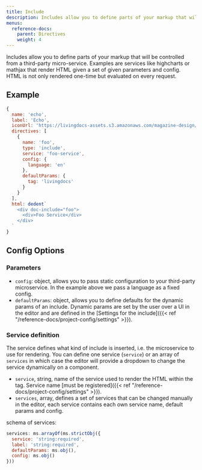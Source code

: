 ```yaml
---
title: Include
description: Includes allow you to define parts of your markup that will be controlled from a third-party micro-service.
menus:
  reference-docs:
    parent: Directives
    weight: 4
---
```


Includes allow you to define parts of your markup that will be controlled from a third-party micro-service. Examples are services like highcharts or mathjax that render HTML given a set of given parameters and config. HTML is not only rendered one-time but evaluated on every request.

## Example

```js
{
  name: 'echo',
  label: 'Echo',
  iconUrl: 'https://livingdocs-assets.s3.amazonaws.com/magazine-design/assets/images/icons-components/icon_image.svg',
  directives: [
    {
      name: 'foo',
      type: 'include',
      service: 'foo-service',
      config: {
        language: 'en'
      },
      defaultParams: {
        tag: 'livingdocs'
      }
    }
  ],
  html: dedent`
    <div doc-include="foo">
      <div>Foo Service</div>
    </div>
  `
}
```

## Config Options
### Parameters

- `config`: object, allows you to pass static configuration to your third-party microservice. In the example above we pass a language as a fixed config.
- `defaultParams`: object, allows you to define defaults for the dynamic params of an include. Dynamic params are set by the user over a UI in the editor and are defined in the [Settings for the include]({{< ref "/reference-docs/project-config/settings" >}}).

### Service definition

The service defines what kind of include is inserted, i.e. the microservice to use for rendering.
You can define one service (`service`) or an array of `services` in which case the editor will provide a dropdown to change the service dynamically on a component.

- `service`, string, name of the service used to render the HTML within the tag. Service name [must be registered]({{< ref "/reference-docs/project-config/settings" >}}).
- `services`, array, defines a set of services that can be changed manually in the editor, each service contains each own service name, default params and config.

schema of services:
```js
services: ms.arrayOf(ms.strictObj({
  service: 'string:required',
  label: 'string:required',
  defaultParams: ms.obj(),
  config: ms.obj()
}))
```
